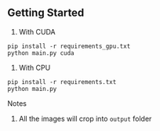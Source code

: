 ## Getting Started
1. With CUDA
```shell
pip install -r requirements_gpu.txt
python main.py cuda
```

1. With CPU
```shell
pip install -r requirements.txt
python main.py
```

Notes
1. All the images will crop into `output` folder